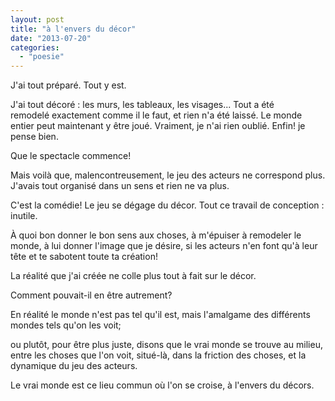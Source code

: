 ```yaml
---
layout: post
title: "à l'envers du décor"
date: "2013-07-20"
categories: 
  - "poesie"
---
```


J'ai tout préparé. Tout y est.

J'ai tout décoré : les murs, les tableaux, les visages... Tout a été remodelé exactement comme il le faut, et rien n'a été laissé. Le monde entier peut maintenant y être joué. Vraiment, je n'ai rien oublié. Enfin! je pense bien. 

Que le spectacle commence!

Mais voilà que, malencontreusement, le jeu des acteurs ne correspond plus. J'avais tout organisé dans un sens et rien ne va plus.  

C'est la comédie! Le jeu se dégage du décor. Tout ce travail de conception : inutile.

À quoi bon donner le bon sens aux choses, à m'épuiser à remodeler le monde, à lui donner l'image que je désire, si les acteurs n'en font qu'à leur tête et te sabotent toute ta création!

La réalité que j'ai créée ne colle plus tout à fait sur le décor.  

Comment pouvait-il en être autrement?  

En réalité le monde n'est pas tel qu'il est, mais l'amalgame des différents mondes tels qu'on les voit;

ou plutôt, pour être plus juste, disons que le vrai monde se trouve au milieu, entre les choses que l'on voit, situé-là, dans la friction des choses, et la dynamique du jeu des acteurs.

Le vrai monde est ce lieu commun où l'on se croise, à l'envers du décors.
